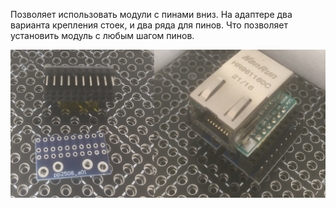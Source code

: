 ﻿Позволяет использовать модули с пинами вниз.
На адаптере два варианта крепления стоек, и два ряда для пинов. Что позволяет установить модуль с любым шагом пинов.


![](img/001.png)
